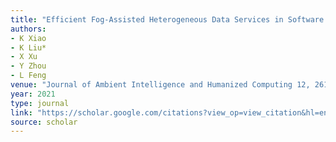 ```yaml
---
title: "Efficient Fog-Assisted Heterogeneous Data Services in Software Defined Vanets"
authors:
- K Xiao
- K Liu*
- X Xu
- Y Zhou
- L Feng
venue: "Journal of Ambient Intelligence and Humanized Computing 12, 261-273, 2021"
year: 2021
type: journal
link: "https://scholar.google.com/citations?view_op=view_citation&hl=en&user=DK5avZUAAAAJ&pagesize=100&citation_for_view=DK5avZUAAAAJ:CHSYGLWDkRkC"
source: scholar
---
```


